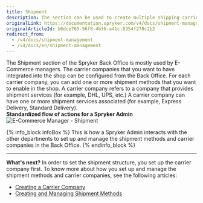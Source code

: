 ```yaml
---
title: Shipment
description: The section can be used to create multiple shipping carriers and add shipment services and methods in the Back Office.
originalLink: https://documentation.spryker.com/v4/docs/shipment-management
originalArticleId: b6dce765-56f8-4bf6-a41c-8354f278c2b2
redirect_from:
  - /v4/docs/shipment-management
  - /v4/docs/en/shipment-management
---
```


The Shipment section of the Spryker Back Office is mostly used by E-Commerce managers. 
The carrier companies that you want to have integrated into the shop can be configured from the Back Office. For each carrier company, you can add one or more shipment methods that you want to enable in the shop.
A carrier company refers to a company that provides shipment services (for example, DHL, UPS, etc.) A carrier company can have one or more shipment services associated (for example, Express Delivery, Standard Delivery).
</br>**Standardized flow of actions for a Spryker Admin**
![E-Commerce Manager - Shipment](https://spryker.s3.eu-central-1.amazonaws.com/docs/User+Guides/Back+Office+User+Guides/Administration/Shipment/shipment-section.png) 

{% info_block infoBox %}
This is how a Spryker Admin interacts with the other departments to set up and manage the shipment methods and carrier companies in the Back Office.
{% endinfo_block %}
***
**What's next?**
In order to set the shipment structure, you set up the carrier company first.
To know more about how you set up and manage the shipment methods and carrier companies, see the following articles: 

* [Creating a Carrier Company](/docs/scos/user/user-guides/202001.0/back-office-user-guide/administration/shipment/creating-a-carrier-company.html)
* [Creating and Managing Shipment Methods](/docs/scos/user/user-guides/202001.0/back-office-user-guide/administration/shipment/creating-and-managing-delivery-methods.html)
